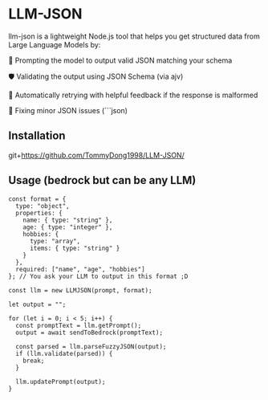 # LLM-JSON

llm-json is a lightweight Node.js tool that helps you get structured data from Large Language Models by:

🧠 Prompting the model to output valid JSON matching your schema

🛡️ Validating the output using JSON Schema (via ajv)

🔁 Automatically retrying with helpful feedback if the response is malformed

💬 Fixing minor JSON issues (```json)

## Installation

git+https://github.com/TommyDong1998/LLM-JSON/

## Usage (bedrock but can be any LLM)

```
const format = {
  type: "object",
  properties: {
    name: { type: "string" },
    age: { type: "integer" },
    hobbies: {
      type: "array",
      items: { type: "string" }
    }
  },
  required: ["name", "age", "hobbies"]
}; // You ask your LLM to output in this format ;D

const llm = new LLMJSON(prompt, format);

let output = "";

for (let i = 0; i < 5; i++) {
  const promptText = llm.getPrompt();
  output = await sendToBedrock(promptText);

  const parsed = llm.parseFuzzyJSON(output);
  if (llm.validate(parsed)) {
    break;
  }

  llm.updatePrompt(output);
}
```
